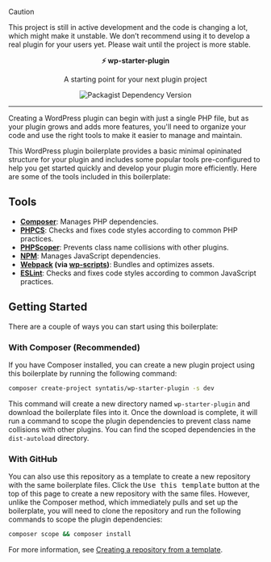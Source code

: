 > [!CAUTION]
> This project is still in active development and the code is changing a lot, which might make it unstable. We don’t recommend using it to develop a real plugin for your users yet. Please wait until the project is more stable.

<div align="center">
  <div><strong>⚡ wp-starter-plugin</strong></div>
  <p>A starting point for your next plugin project</p>
	
![Packagist Dependency Version](https://img.shields.io/packagist/dependency-v/syntatis/wp-helpers/php)
</div>

---

Creating a WordPress plugin can begin with just a single PHP file, but as your plugin grows and adds more features, you'll need to organize your code and use the right tools to make it easier to manage and maintain.

This WordPress plugin boilerplate provides a basic minimal opininated structure for your plugin and includes some popular tools pre-configured to help you get started quickly and develop your plugin more efficiently. Here are some of the tools included in this boilerplate:

## Tools

* **[Composer](https://getcomposer.org/)**: Manages PHP dependencies.
* **[PHPCS](https://github.com/PHPCSStandards/PHP_CodeSniffer)**: Checks and fixes code styles according to common PHP practices.
* **[PHPScoper](https://github.com/humbug/php-scoper)**: Prevents class name collisions with other plugins.
* **[NPM](https://www.npmjs.com/)**: Manages JavaScript dependencies.
* **[Webpack](https://webpack.js.org/) (via [wp-scripts](https://developer.wordpress.org/block-editor/reference-guides/packages/packages-scripts/))**: Bundles and optimizes assets.
* **[ESLint](https://eslint.org/)**: Checks and fixes code styles according to common JavaScript practices.

## Getting Started

There are a couple of ways you can start using this boilerplate:

### With Composer (Recommended)

If you have Composer installed, you can create a new plugin project using this boilerplate by running the following command:

```bash
composer create-project syntatis/wp-starter-plugin -s dev
```

This command will create a new directory named `wp-starter-plugin` and download the boilerplate files into it. Once the download is complete, it will run a command to scope the plugin dependencies to prevent class name collisions with other plugins. You can find the scoped dependencies in the `dist-autoload` directory.

### With GitHub

You can also use this repository as a template to create a new repository with the same boilerplate files. Click the <kbd>Use this template</kbd> button at the top of this page to create a new repository with the same files. However, unlike the Composer method, which immediately pulls and set up the boilerplate, you will need to clone the repository and run the following commands to scope the plugin dependencies:

```bash
composer scope && composer install
```

For more information, see [Creating a repository from a template](https://help.github.com/en/github/creating-cloning-and-archiving-repositories/creating-a-repository-from-a-template). 
